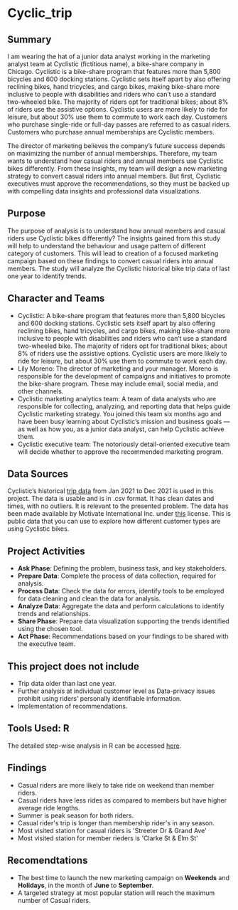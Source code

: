 # Cyclic_trip

## Summary 
I am wearing the hat of a junior data analyst working in the marketing analyst team at Cyclistic (fictitious name), a bike-share company in Chicago. Cyclistic is a bike-share program that features more than 5,800 bicycles and 600 docking stations. Cyclistic sets itself apart by also offering reclining bikes, hand tricycles, and cargo bikes, making bike-share more inclusive to people with disabilities and riders who can’t use a standard two-wheeled bike. The majority of riders opt for traditional bikes; about 8% of riders use the assistive options. Cyclistic users are more likely to ride for leisure, but about 30% use them to commute to work each day. Customers who purchase single-ride or full-day passes are referred to as casual riders. Customers who purchase annual memberships are Cyclistic members.

The director of marketing believes the company’s future success depends on maximizing the number of annual memberships. Therefore, my team wants to understand how casual riders and annual members use Cyclistic bikes differently. From these insights, my team will design a new marketing strategy to convert casual riders into annual members. But first, Cyclistic executives must approve the recommendations, so they must be backed up with compelling data insights and professional data visualizations.

## Purpose
The purpose of analysis is to understand how annual members and casual riders use Cyclistic bikes differently? The insights gained from this study will help to understand the behaviour and usage pattern of different category of customers. This will lead to creation of a focused marketing campaign based on these findings to convert casual riders into annual members. The study will analyze the Cyclistic historical bike trip data of last one year to identify trends.


## Character and Teams
- Cyclistic: A bike-share program that features more than 5,800 bicycles and 600 docking stations. Cyclistic sets itself apart by also offering reclining bikes, hand tricycles, and cargo bikes, making bike-share more inclusive to people with disabilities and riders who can’t use a standard two-wheeled bike. The majority of riders opt for traditional bikes; about 8% of riders use the assistive options. Cyclistic users are more likely to ride for leisure, but about 30% use them to commute to work each day.
- Lily Moreno: The director of marketing and your manager. Moreno is responsible for the development of campaigns and initiatives to promote the bike-share program. These may include email, social media, and other channels.
- Cyclistic marketing analytics team: A team of data analysts who are responsible for collecting, analyzing, and reporting data that helps guide Cyclistic marketing strategy. You joined this team six months ago and have been busy learning about Cyclistic’s mission and business goals — as well as how you, as a junior data analyst, can help Cyclistic achieve them.
- Cyclistic executive team: The notoriously detail-oriented executive team will decide whether to approve the recommended marketing program.

## Data Sources
Cyclistic’s historical [trip data](https://divvy-tripdata.s3.amazonaws.com/index.html) from Jan 2021 to Dec 2021 is used in this project. The data is usable and is in .csv format. It has clean dates and times, with no outliers. It is relevant to the presented problem. The data has been made available by Motivate International Inc. under [this](https://divvybikes.com/data-license-agreement) license. This is public data that you can use to explore how different customer types are using Cyclistic bikes.

## Project Activities
- **Ask Phase**: Defining the problem, business task, and key stakeholders.
- **Prepare Data**: Complete the process of data collection, required for analysis.
- **Process Data**: Check the data for errors, identify tools to be employed for data cleaning and clean the data for analysis.
- **Analyze Data**: Aggregate the data and perform calculations to identify trends and relationships.
- **Share Phase**: Prepare data visualization supporting the trends identified using the chosen tool.
- **Act Phase**: Recommendations based on your findings to be shared with the executive team.

## This project does not include
- Trip data older than last one year.
- Further analysis at individual customer level as Data-privacy issues prohibit using riders’ personally identifiable information.
- Implementation of recommendations.

## Tools Used: R 
The detailed step-wise analysis in R can be accessed [here](blob/main/code.md).

## Findings
- Casual riders are more likely to take ride on weekend than member riders.
- Casual riders have less rides as compared to members but have higher average ride lengths.
- Summer is peak season for both riders.
- Casual rider's trip is longer than membership rider's in any season.
- Most visited station for casual riders is 'Streeter Dr & Grand Ave'
- Most visited station for member rieders is 'Clarke St & Elm St'

## Recomendtations
- The best time to launch the new marketing campaign on **Weekends** and **Holidays**, in the month of **June** to **September**.
- A targeted strategy at most popular station will reach the maximum number of Casual riders.









